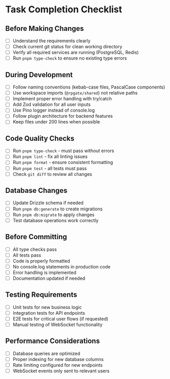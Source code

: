 # Task Completion Checklist

## Before Making Changes
- [ ] Understand the requirements clearly
- [ ] Check current git status for clean working directory
- [ ] Verify all required services are running (PostgreSQL, Redis)
- [ ] Run `pnpm type-check` to ensure no existing type errors

## During Development
- [ ] Follow naming conventions (kebab-case files, PascalCase components)
- [ ] Use workspace imports (`@rpgate/shared`) not relative paths
- [ ] Implement proper error handling with try/catch
- [ ] Add Zod validation for all user inputs
- [ ] Use Pino logger instead of console.log
- [ ] Follow plugin architecture for backend features
- [ ] Keep files under 200 lines when possible

## Code Quality Checks
- [ ] Run `pnpm type-check` - must pass without errors
- [ ] Run `pnpm lint` - fix all linting issues
- [ ] Run `pnpm format` - ensure consistent formatting
- [ ] Run `pnpm test` - all tests must pass
- [ ] Check `git diff` to review all changes

## Database Changes
- [ ] Update Drizzle schema if needed
- [ ] Run `pnpm db:generate` to create migrations
- [ ] Run `pnpm db:migrate` to apply changes
- [ ] Test database operations work correctly

## Before Committing
- [ ] All type checks pass
- [ ] All tests pass
- [ ] Code is properly formatted
- [ ] No console.log statements in production code
- [ ] Error handling is implemented
- [ ] Documentation updated if needed

## Testing Requirements
- [ ] Unit tests for new business logic
- [ ] Integration tests for API endpoints
- [ ] E2E tests for critical user flows (if requested)
- [ ] Manual testing of WebSocket functionality

## Performance Considerations
- [ ] Database queries are optimized
- [ ] Proper indexing for new database columns
- [ ] Rate limiting configured for new endpoints
- [ ] WebSocket events only sent to relevant users